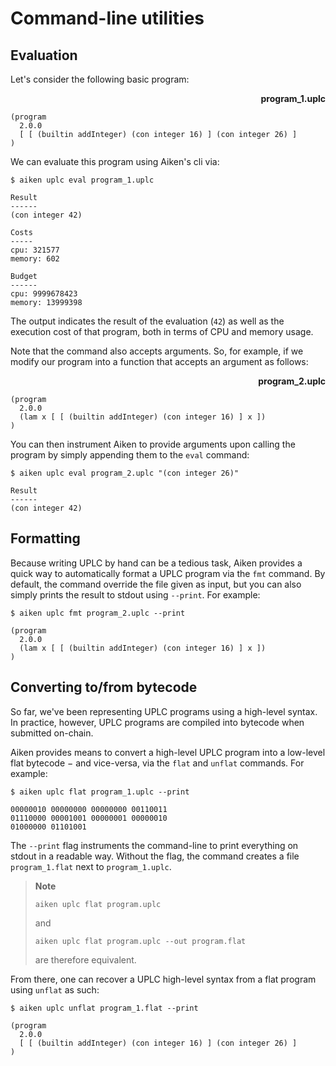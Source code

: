 # Command-line utilities

## Evaluation

Let's consider the following basic program:

<p align="right"><strong>program_1.uplc</strong></p>

```
(program
  2.0.0
  [ [ (builtin addInteger) (con integer 16) ] (con integer 26) ]
)
```

We can evaluate this program using Aiken's cli via:

```console
$ aiken uplc eval program_1.uplc
```

```
Result
------
(con integer 42)

Costs
-----
cpu: 321577
memory: 602

Budget
------
cpu: 9999678423
memory: 13999398
```

The output indicates the result of the evaluation (`42`) as well as the
execution cost of that program, both in terms of CPU and memory usage.

Note that the command also accepts arguments. So, for example, if we modify our
program into a function that accepts an argument as follows:

<p align="right"><strong>program_2.uplc</strong></p>

```
(program
  2.0.0
  (lam x [ [ (builtin addInteger) (con integer 16) ] x ])
)
```

You can then instrument Aiken to provide arguments upon calling the program by
simply appending them to the `eval` command:

```console
$ aiken uplc eval program_2.uplc "(con integer 26)"
```

```
Result
------
(con integer 42)
```

## Formatting

Because writing UPLC by hand can be a tedious task, Aiken provides a quick way to automatically format
a UPLC program via the `fmt` command. By default, the command override the file given as input, but you
can also simply prints the result to stdout using `--print`. For example:

```console
$ aiken uplc fmt program_2.uplc --print
```

```
(program
  2.0.0
  (lam x [ [ (builtin addInteger) (con integer 16) ] x ])
)
```

## Converting to/from bytecode

So far, we've been representing UPLC programs using a high-level syntax. In
practice, however, UPLC programs are compiled into bytecode when submitted
on-chain.

Aiken provides means to convert a high-level UPLC program into a low-level flat
bytecode − and vice-versa, via the `flat` and `unflat` commands. For example:

```console
$ aiken uplc flat program_1.uplc --print
```

```
00000010 00000000 00000000 00110011
01110000 00001001 00000001 00000010
01000000 01101001
```

The `--print` flag instruments the command-line to print everything on stdout
in a readable way. Without the flag, the command creates a file `program_1.flat`
next to `program_1.uplc`.

> **Note**
>
> `aiken uplc flat program.uplc`
>
> and
>
> `aiken uplc flat program.uplc --out program.flat`
>
> are therefore equivalent.

From there, one can recover a UPLC high-level syntax from a flat program using
`unflat` as such:

```console
$ aiken uplc unflat program_1.flat --print
```

```
(program
  2.0.0
  [ [ (builtin addInteger) (con integer 16) ] (con integer 26) ]
)
```
